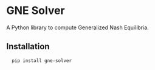 # GNE Solver

A Python library to compute Generalized Nash Equilibria.

## Installation

```bash
  pip install gne-solver
```
